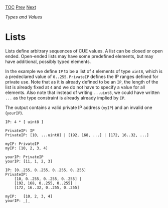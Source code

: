 [TOC](Readme.md) [Prev](ranges.md) [Next](instances.md)

_Types and Values_

# Lists

Lists define arbitrary sequences of CUE values.
A list can be closed or open ended.
Open-ended lists may have some predefined elements, but may have
additional, possibly typed elements.

In the example we define `IP` to be a list of `4` elements of type `uint8`, which
is a predeclared value of `0..255`.
`PrivateIP` defines the IP ranges defined for private use.
Note that as it is already defined to be an `IP`, the length of the list
is already fixed at `4` and we do not have to specify a value for all elements.
Also note that instead of writing `...uint8`, we could have written `...`
as the type constraint is already already implied by `IP`.

The output contains a valid private IP address (`myIP`)
and an invalid one (`yourIP`).

<!-- CUE editor -->
```
IP: 4 * [ uint8 ]

PrivateIP: IP
PrivateIP: [10, ...uint8] | [192, 168, ...] | [172, 16..32, ...]

myIP: PrivateIP
myIP: [10, 2, 3, 4]

yourIP: PrivateIP
yourIP: [11, 1, 2, 3]
```

<!-- result -->
```
IP: [0..255, 0..255, 0..255, 0..255]
PrivateIP:
    [10, 0..255, 0..255, 0..255] |
    [192, 168, 0..255, 0..255] |
    [172, 16..32, 0..255, 0..255]

myIP:   [10, 2, 3, 4]
yourIP: _|_
```